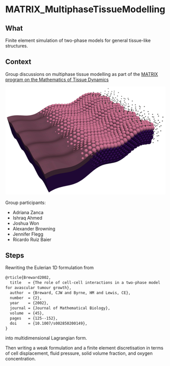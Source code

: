 # MATRIX_MultiphaseTissueModelling

## What
Finite element simulation of two-phase models for general tissue-like structures. 

## Context 
Group discussions on multiphase tissue modelling as part of the [MATRIX program on the Mathematics of Tissue Dynamics](https://www.matrix-inst.org.au/events/mathematics-of-tissue-dynamics)

![](https://github.com/ruizbaier/MATRIX_MultiphaseTissueModelling/blob/main/tissue_sketch.png)



Group participants:
  - Adriana Zanca
  - Ishraq Ahmed
  - Joshua Won
  - Alexander Browning
  - Jennifer Flegg
  - Ricardo Ruiz Baier

## Steps 
Rewriting the Eulerian 1D formulation from 

```
@rticle{Breward2002,
  title   = {The role of cell-cell interactions in a two-phase model for avascular tumour growth},
  author  = {Breward, CJW and Byrne, HM and Lewis, CE},
  number  = {2},
  year    = {2002},
  journal = {Journal of Mathematical Biology},
  volume  = {45},
  pages   = {125--152},
  doi     = {10.1007/s002850200149},
}
```

into multidimensional Lagrangian form. 

Then writing a weak formulation and a finite element discretisation in terms of cell displacement, fluid pressure, solid volume fraction, and oxygen concentration. 
